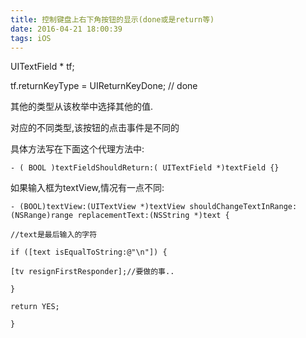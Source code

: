 ```yaml
---
title: 控制键盘上右下角按钮的显示(done或是return等)
date: 2016-04-21 18:00:39
tags: iOS
---
```


UITextField * tf;

tf.returnKeyType = UIReturnKeyDone; // done

其他的类型从该枚举中选择其他的值.

对应的不同类型,该按钮的点击事件是不同的

具体方法写在下面这个代理方法中:

    - ( BOOL )textFieldShouldReturn:( UITextField *)textField {}



如果输入框为textView,情况有一点不同:
    
    
    - (BOOL)textView:(UITextView *)textView shouldChangeTextInRange:(NSRange)range replacementText:(NSString *)text {
    
    //text是最后输入的字符
    
    if ([text isEqualToString:@"\n"]) {
    
    [tv resignFirstResponder];//要做的事..
    
    }
    
    return YES;
    
    }

